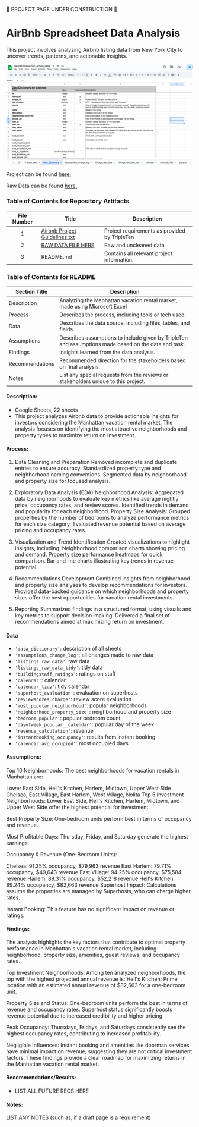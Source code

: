 🚧 PROJECT PAGE UNDER CONSTRUCTION 🚧

#  AirBnb Spreadsheet Data Analysis

This project involves analyzing Airbnb listing data from New York City to uncover trends, patterns, and actionable insights. 


<img src="https://github.com/SakinahJ/Data_Projects_TripleTen/blob/main/Images/Screenshot%202025-01-17%20140942.png" alt="First Sheet of Project**">

Project can be found <a href='https://docs.google.com/spreadsheets/d/13QYRL_aoMMVYvFQ46r3uS5l3dhGXutInm9R9SBTHogE/edit?usp=sharing'><u>here</u>.</a>

Raw Data can be found <a href='https://docs.google.com/spreadsheets/d/13QYRL_aoMMVYvFQ46r3uS5l3dhGXutInm9R9SBTHogE/edit?usp=sharing'><u>here</u>.</a>

### Table of Contents for Repository Artifacts
| File Number | Title | Description |
| :-----------: | ----------- |----------- |
| 1 | [Airbnb Project Guidelines.txt](https://github.com/SakinahJ/Data_Projects_TripleTen/blob/main/AirBNB/Airbnb%20Project%20Guidelines.txt) | Project requirements as provided by TripleTen|
| 2 | [RAW DATA FILE HERE](https://docs.google.com/spreadsheets/d/13QYRL_aoMMVYvFQ46r3uS5l3dhGXutInm9R9SBTHogE/edit?usp=sharing) | Raw and uncleaned data |
| 3 | README.md | Contains all relevant project information. |

### Table of Contents for README
| Section Title | Description |
| ----------- |----------- |
| Description | Analyzing the Manhattan vacation rental market, made using Microsoft Excel |
| Process | Describes the process, including tools or tech used. |
| Data | Describes the data source, including files, tables, and fields. |
| Assumptions | Describes assumptions to include given by TripleTen and assumptions made based on the data and task. |
| Findings | Insights learned from the data analysis. |
| Recommendations | Recommended direction for the stakeholders based on final analysis. |
| Notes | List any special requests from the reviews or stakeholders unique to this project. |

#### Description:
- Google Sheets, 22 sheets
- This project analyzes Airbnb data to provide actionable insights for investors considering the Manhattan vacation rental market. The analysis focuses on identifying the most attractive neighborhoods and property types to maximize return on investment.

#### Process:
1. Data Cleaning and Preparation
Removed incomplete and duplicate entries to ensure accuracy.
Standardized property type and neighborhood naming conventions.
Segmented data by neighborhood and property size for focused analysis.

2. Exploratory Data Analysis (EDA)
Neighborhood Analysis:
Aggregated data by neighborhoods to evaluate key metrics like average nightly price, occupancy rates, and review scores.
Identified trends in demand and popularity for each neighborhood.
Property Size Analysis:
Grouped properties by the number of bedrooms to analyze performance metrics for each size category.
Evaluated revenue potential based on average pricing and occupancy rates.

3. Visualization and Trend Identification
Created visualizations to highlight insights, including:
Neighborhood comparison charts showing pricing and demand.
Property size performance heatmaps for quick comparison.
Bar and line charts illustrating key trends in revenue potential.

4. Recommendations Development
Combined insights from neighborhood and property size analyses to develop recommendations for investors.
Provided data-backed guidance on which neighborhoods and property sizes offer the best opportunities for vacation rental investments.

5. Reporting
Summarized findings in a structured format, using visuals and key metrics to support decision-making.
Delivered a final set of recommendations aimed at maximizing return on investment.



#### Data
- `'data_dictionary'`: description of all sheets
- `'assumptions_change_log'`: all changes made to raw data
- `'listings_raw_data'`: raw data
- `'listings_raw_data_tidy'`: tidy data
- `'buildingstaff_ratings'`: ratings on staff
- `'calendar'`: calendar 
- `'calendar_tidy'`: tidy calendar 
- `'superhost_evaluation'`: evaluation on superhosts
- `'reviewscores_charge'`: review score evaluation
- `'most_popular_neighborhood'`: popular neighborhoods
- `'neighborhood_property_size'`: neighborhood and property size
- `'bedroom_popular'`: popular bedroom count
- `'dayofweek_popular__calendar'`: popular day of the week
- `'revenue_calculation'`: revenue 
- `'instantbooking_occupancy'`: results from instant booking
- `'calendar_avg_occupied'`: most occupied days

#### Assumptions:
Top 10 Neighborhoods: The best neighborhoods for vacation rentals in Manhattan are:

Lower East Side, Hell's Kitchen, Harlem, Midtown, Upper West Side
Chelsea, East Village, East Harlem, West Village, Nolita
Top 5 Investment Neighborhoods: Lower East Side, Hell's Kitchen, Harlem, Midtown, and Upper West Side offer the highest potential for investment.

Best Property Size: One-bedroom units perform best in terms of occupancy and revenue.

Most Profitable Days: Thursday, Friday, and Saturday generate the highest earnings.

Occupancy & Revenue (One-Bedroom Units):

Chelsea: 91.35% occupancy, $79,963 revenue
East Harlem: 79.71% occupancy, $49,643 revenue
East Village: 94.25% occupancy, $75,584 revenue
Harlem: 89.31% occupancy, $52,218 revenue
Hell's Kitchen: 89.24% occupancy, $82,663 revenue
Superhost Impact: Calculations assume the properties are managed by Superhosts, who can charge higher rates.

Instant Booking: This feature has no significant impact on revenue or ratings.


#### Findings:
The analysis highlights the key factors that contribute to optimal property performance in Manhattan's vacation rental market, including neighborhood, property size, amenities, guest reviews, and occupancy rates.

Top Investment Neighborhoods:
Among ten analyzed neighborhoods, the top with the highest projected annual revenue is:
Hell's Kitchen: Prime location with an estimated annual revenue of $82,663 for a one-bedroom unit.

Property Size and Status:
One-bedroom units perform the best in terms of revenue and occupancy rates.
Superhost status significantly boosts revenue potential due to increased credibility and higher pricing.

Peak Occupancy:
Thursdays, Fridays, and Saturdays consistently see the highest occupancy rates, contributing to increased profitability.

Negligible Influences:
Instant booking and amenities like doorman services have minimal impact on revenue, suggesting they are not critical investment factors.
These findings provide a clear roadmap for maximizing returns in the Manhattan vacation rental market.


#### Recommendations/Results:
- LIST ALL FUTURE RECS HERE

#### Notes:
LIST ANY NOTES (such as, if a draft page is a requirement)
